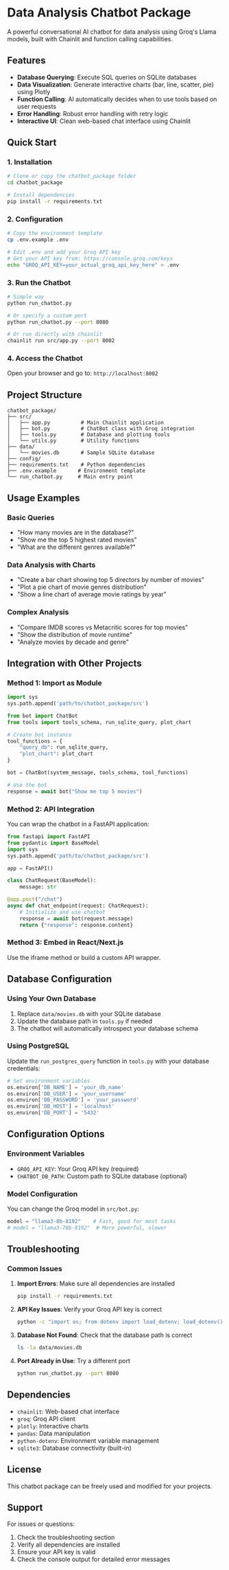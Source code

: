 # Data Analysis Chatbot Package

A powerful conversational AI chatbot for data analysis using Groq's Llama models, built with Chainlit and function calling capabilities.

## Features

- **Database Querying**: Execute SQL queries on SQLite databases
- **Data Visualization**: Generate interactive charts (bar, line, scatter, pie) using Plotly
- **Function Calling**: AI automatically decides when to use tools based on user requests
- **Error Handling**: Robust error handling with retry logic
- **Interactive UI**: Clean web-based chat interface using Chainlit

## Quick Start

### 1. Installation

```bash
# Clone or copy the chatbot_package folder
cd chatbot_package

# Install dependencies
pip install -r requirements.txt
```

### 2. Configuration

```bash
# Copy the environment template
cp .env.example .env

# Edit .env and add your Groq API key
# Get your API key from: https://console.groq.com/keys
echo "GROQ_API_KEY=your_actual_groq_api_key_here" > .env
```

### 3. Run the Chatbot

```bash
# Simple way
python run_chatbot.py

# Or specify a custom port
python run_chatbot.py --port 8080

# Or run directly with chainlit
chainlit run src/app.py --port 8002
```

### 4. Access the Chatbot

Open your browser and go to: `http://localhost:8002`

## Project Structure

```
chatbot_package/
├── src/
│   ├── app.py          # Main Chainlit application
│   ├── bot.py          # ChatBot class with Groq integration
│   ├── tools.py        # Database and plotting tools
│   └── utils.py        # Utility functions
├── data/
│   └── movies.db       # Sample SQLite database
├── config/
├── requirements.txt    # Python dependencies
├── .env.example       # Environment template
└── run_chatbot.py     # Main entry point
```

## Usage Examples

### Basic Queries
- "How many movies are in the database?"
- "Show me the top 5 highest rated movies"
- "What are the different genres available?"

### Data Analysis with Charts
- "Create a bar chart showing top 5 directors by number of movies"
- "Plot a pie chart of movie genres distribution"
- "Show a line chart of average movie ratings by year"

### Complex Analysis
- "Compare IMDB scores vs Metacritic scores for top movies"
- "Show the distribution of movie runtime"
- "Analyze movies by decade and genre"

## Integration with Other Projects

### Method 1: Import as Module

```python
import sys
sys.path.append('path/to/chatbot_package/src')

from bot import ChatBot
from tools import tools_schema, run_sqlite_query, plot_chart

# Create bot instance
tool_functions = {
    "query_db": run_sqlite_query,
    "plot_chart": plot_chart
}

bot = ChatBot(system_message, tools_schema, tool_functions)

# Use the bot
response = await bot("Show me top 5 movies")
```

### Method 2: API Integration

You can wrap the chatbot in a FastAPI application:

```python
from fastapi import FastAPI
from pydantic import BaseModel
import sys
sys.path.append('path/to/chatbot_package/src')

app = FastAPI()

class ChatRequest(BaseModel):
    message: str

@app.post("/chat")
async def chat_endpoint(request: ChatRequest):
    # Initialize and use chatbot
    response = await bot(request.message)
    return {"response": response.content}
```

### Method 3: Embed in React/Next.js

Use the iframe method or build a custom API wrapper.

## Database Configuration

### Using Your Own Database

1. Replace `data/movies.db` with your SQLite database
2. Update the database path in `tools.py` if needed
3. The chatbot will automatically introspect your database schema

### Using PostgreSQL

Update the `run_postgres_query` function in `tools.py` with your database credentials:

```python
# Set environment variables
os.environ['DB_NAME'] = 'your_db_name'
os.environ['DB_USER'] = 'your_username'
os.environ['DB_PASSWORD'] = 'your_password'
os.environ['DB_HOST'] = 'localhost'
os.environ['DB_PORT'] = '5432'
```

## Configuration Options

### Environment Variables

- `GROQ_API_KEY`: Your Groq API key (required)
- `CHATBOT_DB_PATH`: Custom path to SQLite database (optional)

### Model Configuration

You can change the Groq model in `src/bot.py`:

```python
model = "llama3-8b-8192"    # Fast, good for most tasks
# model = "llama3-70b-8192"  # More powerful, slower
```

## Troubleshooting

### Common Issues

1. **Import Errors**: Make sure all dependencies are installed
   ```bash
   pip install -r requirements.txt
   ```

2. **API Key Issues**: Verify your Groq API key is correct
   ```bash
   python -c "import os; from dotenv import load_dotenv; load_dotenv(); print(os.environ.get('GROQ_API_KEY'))"
   ```

3. **Database Not Found**: Check that the database path is correct
   ```bash
   ls -la data/movies.db
   ```

4. **Port Already in Use**: Try a different port
   ```bash
   python run_chatbot.py --port 8080
   ```

## Dependencies

- `chainlit`: Web-based chat interface
- `groq`: Groq API client
- `plotly`: Interactive charts
- `pandas`: Data manipulation
- `python-dotenv`: Environment variable management
- `sqlite3`: Database connectivity (built-in)

## License

This chatbot package can be freely used and modified for your projects.

## Support

For issues or questions:
1. Check the troubleshooting section
2. Verify all dependencies are installed
3. Ensure your API key is valid
4. Check the console output for detailed error messages
